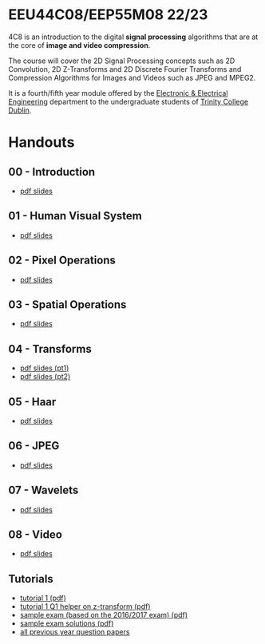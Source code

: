 # EEU44C08/EEP55M08 22/23

4C8 is an introduction to the digital **signal processing**
algorithms that are at the core of **image and video compression**.

The course will cover the 2D Signal Processing concepts such as 2D
Convolution, 2D Z-Transforms and 2D Discrete Fourier Transforms and
Compression Algorithms for Images and Videos such as JPEG and MPEG2.

It is a fourth/fifth year module offered by the [Electronic & Electrical
Engineering](https://www.tcd.ie/eleceng/) department to the
undergraduate students of [Trinity College
Dublin](https://www.tcd.ie).

# Handouts

## 00 - Introduction

* [pdf slides](/handouts/handout-00-introduction.pdf)

## 01 - Human Visual System

* [pdf slides](/handouts/handout-01-human-visual-system.pdf)

## 02 - Pixel Operations

* [pdf slides](/handouts/handout-02-pixelops.pdf)

## 03 - Spatial Operations

* [pdf slides](/handouts/handout-03-spatialops.pdf)

## 04 - Transforms

* [pdf slides (pt1)](/handouts/handout-04-xforms-pt1.pdf)
* [pdf slides (pt2)](/handouts/handout-04-xforms-pt2.pdf)

## 05 - Haar 

* [pdf slides](/handouts/handout-05-haar.pdf)

## 06 - JPEG

* [pdf slides](/handouts/handout-06-jpeg.pdf)

## 07 - Wavelets

* [pdf slides](/handouts/handout-07-wavelets.pdf)

## 08 - Video

* [pdf slides](/handouts/handout-08-video.pdf)




## Tutorials
* [tutorial 1 (pdf)](/tutorials/tutorial-01.pdf)
* [tutorial 1 Q1 helper on z-transform (pdf)](/tutorials/tutorial-01-helper.pdf)
* [sample exam (based on the 2016/2017 exam) (pdf)](/tutorials/EEC08-sample-exam.pdf)
* [sample exam solutions (pdf)](/tutorials/EE4C08-sample-exam-solution.pdf)
* [all previous year question papers](/tutorials/)


